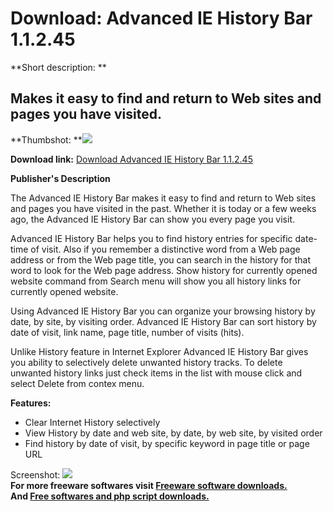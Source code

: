 # Download: Advanced IE History Bar 1.1.2.45

**Short description: **

## Makes it easy to find and return to Web sites and pages you have visited.

  
**Thumbshot: **![](http://www.freewarefiles.com/screenshot/adviehistorybar_md.gif)   
  
**Download link:** [Download Advanced IE History Bar 1.1.2.45](http://freesoftwares.boysofts.com/Advanced-IE-History-Bar_program_31594.html)  
  

**Publisher's Description**  
  

The Advanced IE History Bar makes it easy to find and return to Web sites and
pages you have visited in the past. Whether it is today or a few weeks ago,
the Advanced IE History Bar can show you every page you visit.

Advanced IE History Bar helps you to find history entries for specific date-
time of visit. Also if you remember a distinctive word from a Web page address
or from the Web page title, you can search in the history for that word to
look for the Web page address. Show history for currently opened website
command from Search menu will show you all history links for currently opened
website.

Using Advanced IE History Bar you can organize your browsing history by date,
by site, by visiting order. Advanced IE History Bar can sort history by date
of visit, link name, page title, number of visits (hits).

Unlike History feature in Internet Explorer Advanced IE History Bar gives you
ability to selectively delete unwanted history tracks. To delete unwanted
history links just check items in the list with mouse click and select Delete
from contex menu.

**Features:**

  * Clear Internet History selectively 
  * View History by date and web site, by date, by web site, by visited order 
  * Find history by date of visit, by specific keyword in page title or page URL 

  
  
Screenshot: ![](http://www.freewarefiles.com/screenshot/adviehistorybar.gif)  
**For more freeware softwares visit [Freeware software downloads.](http://freesoftwares.boysofts.com/)**   
**And [Free softwares and php script downloads.](http://www.boysofts.com/)**

